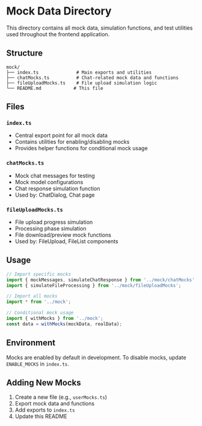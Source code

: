 # Mock Data Directory

This directory contains all mock data, simulation functions, and test utilities used throughout the frontend application.

## Structure

```
mock/
├── index.ts              # Main exports and utilities
├── chatMocks.ts          # Chat-related mock data and functions
├── fileUploadMocks.ts    # File upload simulation logic
└── README.md            # This file
```

## Files

### `index.ts`
- Central export point for all mock data
- Contains utilities for enabling/disabling mocks
- Provides helper functions for conditional mock usage

### `chatMocks.ts`
- Mock chat messages for testing
- Mock model configurations
- Chat response simulation function
- Used by: ChatDialog, Chat page

### `fileUploadMocks.ts`
- File upload progress simulation
- Processing phase simulation
- File download/preview mock functions
- Used by: FileUpload, FileList components

## Usage

```typescript
// Import specific mocks
import { mockMessages, simulateChatResponse } from '../mock/chatMocks';
import { simulateFileProcessing } from '../mock/fileUploadMocks';

// Import all mocks
import * from '../mock';

// Conditional mock usage
import { withMocks } from '../mock';
const data = withMocks(mockData, realData);
```

## Environment

Mocks are enabled by default in development. To disable mocks, update `ENABLE_MOCKS` in `index.ts`.

## Adding New Mocks

1. Create a new file (e.g., `userMocks.ts`) 
2. Export mock data and functions
3. Add exports to `index.ts`
4. Update this README

